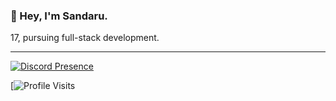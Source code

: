 ### __👋 Hey, I'm Sandaru.__ 
17, pursuing full-stack development.

---

[![Discord Presence](https://lanyard-profile-readme.vercel.app/api/468009964263178262?theme=dark)](https://discord.com/users/468009964263178262)

[![Profile Visits](https://hits.seeyoufarm.com/api/count/incr/badge.svg?url=https%3A%2F%2Fgithub.com%2Fsandaruonline&count_bg=%230263A4&title_bg=%23002D53&icon=github.svg&icon_color=%23FFFFFF&title=visits&edge_flat=false)
